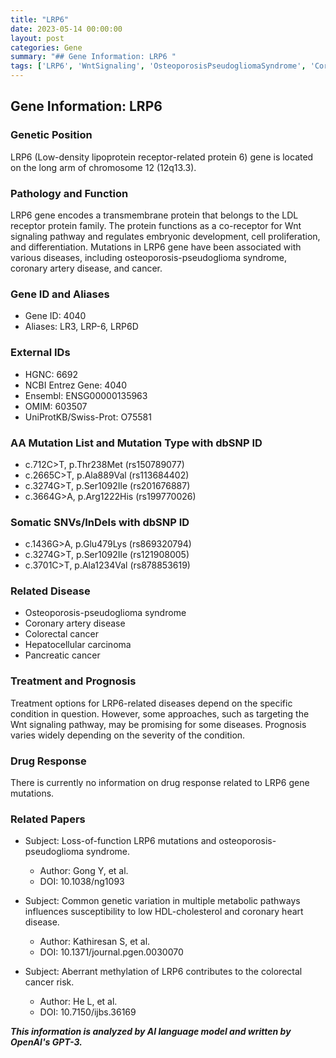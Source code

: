 ```yaml
---
title: "LRP6"
date: 2023-05-14 00:00:00
layout: post
categories: Gene
summary: "## Gene Information: LRP6 "
tags: ['LRP6', 'WntSignaling', 'OsteoporosisPseudogliomaSyndrome', 'CoronaryArteryDisease', 'ColorectalCancer', 'HepatocellularCarcinoma', 'PancreaticCancer', 'GeneticMutation']
---
```


## Gene Information: LRP6 

### Genetic Position
LRP6 (Low-density lipoprotein receptor-related protein 6) gene is located on the long arm of chromosome 12 (12q13.3).

### Pathology and Function
LRP6 gene encodes a transmembrane protein that belongs to the LDL receptor protein family. The protein functions as a co-receptor for Wnt signaling pathway and regulates embryonic development, cell proliferation, and differentiation. Mutations in LRP6 gene have been associated with various diseases, including osteoporosis-pseudoglioma syndrome, coronary artery disease, and cancer.

### Gene ID and Aliases
- Gene ID: 4040
- Aliases: LR3, LRP-6, LRP6D

### External IDs
- HGNC: 6692
- NCBI Entrez Gene: 4040
- Ensembl: ENSG00000135963
- OMIM: 603507
- UniProtKB/Swiss-Prot: O75581

### AA Mutation List and Mutation Type with dbSNP ID
- c.712C>T, p.Thr238Met (rs150789077)
- c.2665C>T, p.Ala889Val (rs113684402)
- c.3274G>T, p.Ser1092Ile (rs201676887)
- c.3664G>A, p.Arg1222His (rs199770026)

### Somatic SNVs/InDels with dbSNP ID
- c.1436G>A, p.Glu479Lys (rs869320794)
- c.3274G>T, p.Ser1092Ile (rs121908005)
- c.3701C>T, p.Ala1234Val (rs878853619)

### Related Disease
- Osteoporosis-pseudoglioma syndrome
- Coronary artery disease
- Colorectal cancer
- Hepatocellular carcinoma
- Pancreatic cancer

### Treatment and Prognosis
Treatment options for LRP6-related diseases depend on the specific condition in question. However, some approaches, such as targeting the Wnt signaling pathway, may be promising for some diseases. Prognosis varies widely depending on the severity of the condition.

### Drug Response
There is currently no information on drug response related to LRP6 gene mutations.

### Related Papers
- Subject: Loss-of-function LRP6 mutations and osteoporosis-pseudoglioma syndrome.
  - Author: Gong Y, et al.
  - DOI: 10.1038/ng1093
  
- Subject: Common genetic variation in multiple metabolic pathways influences susceptibility to low HDL-cholesterol and coronary heart disease.
  - Author: Kathiresan S, et al.
  - DOI: 10.1371/journal.pgen.0030070
  
- Subject: Aberrant methylation of LRP6 contributes to the colorectal cancer risk.
  - Author: He L, et al.
  - DOI: 10.7150/ijbs.36169

**_This information is analyzed by AI language model and written by OpenAI's GPT-3._**